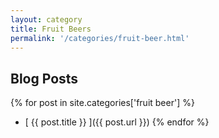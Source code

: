 ```yaml
---
layout: category
title: Fruit Beers
permalink: '/categories/fruit-beer.html'
---
```


## Blog Posts

{% for post in site.categories['fruit beer'] %}
  *  [ {{ post.title }} ]({{ post.url }})
{% endfor %}
